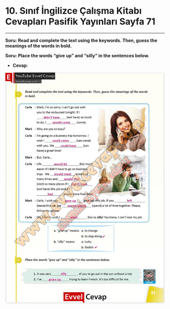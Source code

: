 # 10. Sınıf İngilizce Çalışma Kitabı Cevapları Pasifik Yayınları Sayfa 71

---

**Soru: Read and complete the text using the keywords. Then, guess the meanings of the words in bold.**

**Soru: Place the words “give up” and “silly” in the sentences below.**

-   **Cevap**:

![Image 1](./image_1.jpg)